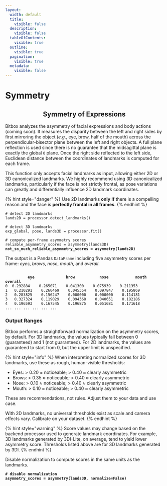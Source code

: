 ```yaml
---
layout:
  width: default
  title:
    visible: false
  description:
    visible: false
  tableOfContents:
    visible: true
  outline:
    visible: true
  pagination:
    visible: true
  metadata:
    visible: false
---
```


# Symmetry

<h2 align="center">Symmetry of Expressions</h2>

Bitbox analyzes the asymmetry of facial expressions and body actions (coming soon). It measures the disparity between the left and right sides by first mirroring the object (_e.g._, eye, brow, half of the mouth) across the perpendicular-bisector plane between the left and right objects. A full plane reflection is used since there is no guarantee that the midsagittal plane is exactly the global `0` plane. Once the right side reflected to the left side, Euclidean distance between the coordinates of landmarks is computed for each frame.&#x20;

This function only accepts facial landmarks as input, allowing either 2D or 3D canonicalized landmarks. We highly recommend using 3D canonicalized landmarks, particularly if the face is not strictly frontal, as pose variations can greatly and differentially influence 2D landmark coordinates.

{% hint style="danger" %}
Use 2D landmarks **only** **if** there is a compelling reason and the face is **perfectly frontal in all frames**.
{% endhint %}

<pre class="language-python"><code class="lang-python"># detect 2D landmarks
lands2D = processor.detect_landmarks()

# detect 3D landmarks
exp_global, pose, lands3D = processor.fit()

# compute per-frame asymmetry scores
reliable_asymmetry_scores = asymmetry(lands3D)
<strong>not_so_much_reliable_asymmetry_scores = asymmetry(lands2D)
</strong></code></pre>

The output is a Pandas `DataFrame` including five asymmetry scores per frame: _eyes_, _brows_, _nose_, _mouth_, and _overall_.

<pre><code>
<strong>          eye	           brow	          nose	          mouth	         overall
</strong>0	0.292884	0.265071	0.041300	0.075939	0.211353
1	0.210291	0.260469	0.045354	0.097847	0.195869
2	0.283825	0.156247	0.000000	0.000000	0.114181
3	0.327324	0.119029	0.094368	0.040651	0.182186
4	0.196593	0.167545	0.196875	0.051681	0.171618
...	...	...	...	...	...
</code></pre>

### Output Ranges

Bitbox performs a straightforward normalization on the asymmetry scores, by default. For 3D landmarks, the values typically fall between 0 (guaranteed) and 1 (not guaranteed). For 2D landmarks, the values are guaranteed to start from 0, but the upper limit is unspecified.

{% hint style="info" %}
When interpreting normalized scores for 3D landmarks, use these as rough, human-visible thresholds:

* Eyes: > 0.20 ≈ noticeable; > 0.40 ≈ clearly asymmetric
* Brows: > 0.35 ≈ noticeable; > 0.40 ≈ clearly asymmetric
* Nose: > 0.10 ≈ noticeable; > 0.40 ≈ clearly asymmetric
* Mouth: > 0.10 ≈ noticeable; > 0.40 ≈ clearly asymmetric

These are recommendations, not rules. Adjust them to your data and use case.

With 2D landmarks, no universal thresholds exist as scale and camera effects vary. Calibrate on your dataset.
{% endhint %}

{% hint style="warning" %}
Score values may change based on the backend processor used to generate landmark coordinates. For example, 3D landmarks generated by 3DI-Lite, on average, tend to yield lower asymmetry score. Thresholds listed above are for 3D landmarks generated by 3DI.
{% endhint %}

Disable normalization to compute scores in the same units as the landmarks.

<pre class="language-python"><code class="lang-python"><strong># disable normalization
</strong><strong>asymmetry_scores = asymmetry(lands3D, normalize=False)
</strong></code></pre>

&#x20;
